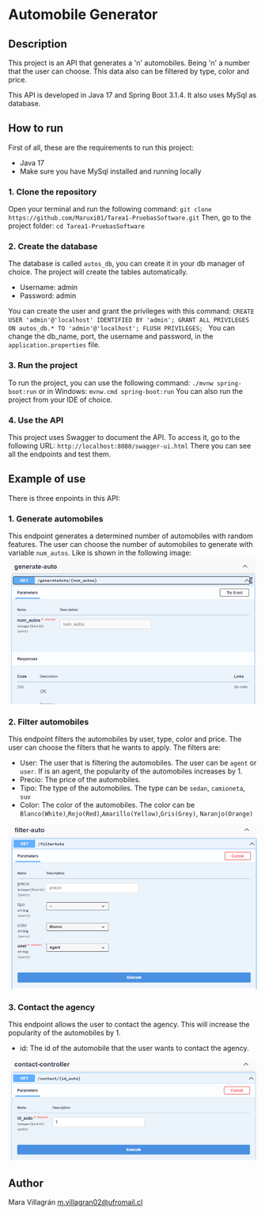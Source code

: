 # Automobile Generator

## Description
This project is an API that generates a 'n' automobiles. Being 'n' a number that the user can choose. This data also can be filtered by type, color and price.

This API is developed in Java 17 and Spring Boot 3.1.4. It also uses MySql as database.

## How to run

First of all, these are the requirements to run this project:
- Java 17
- Make sure you have MySql installed and running locally

### 1. Clone the repository
Open your terminal and run the following command:
`git clone https://github.com/Maruxi01/Tarea1-PruebasSoftware.git`
Then, go to the project folder:
`cd Tarea1-PruebasSoftware`

### 2. Create the database
The database is called `autos_db`, you can create it in your db manager of choice. The project will create the tables automatically.
- Username: admin
- Password: admin

You can create the user and grant the privileges with this command:
`CREATE USER 'admin'@'localhost' IDENTIFIED BY 'admin';
GRANT ALL PRIVILEGES ON autos_db.* TO 'admin'@'localhost';
FLUSH PRIVILEGES;
`
You can change the db_name, port, the username and password, in the `application.properties` file.
### 3. Run the project
To run the project, you can use the following command:
`./mvnw spring-boot:run`
or in Windows:
`mvnw.cmd spring-boot:run`
You can also run the project from your IDE of choice.
### 4. Use the API
This project uses Swagger to document the API. To access it, go to the following URL:
`http://localhost:8080/swagger-ui.html`
There you can see all the endpoints and test them.
## Example of use
There is three enpoints in this API:

### 1. Generate automobiles
This endpoint generates a determined number of automobiles with random features. The user can choose the number of automobiles to generate with variable
`num_autos`.
Like is shown in the following image:
![SwaggerUI - Generate automobiles ](images/Endpoint1.png)

### 2. Filter automobiles
This endpoint filters the automobiles by user, type, color and price. The user can choose the filters that he wants to apply. The filters are:
- User: The user that is filtering the automobiles. The user can be `agent` or `user`. If is an agent, the popularity of the automobiles increases by 1.
- Precio: The price of the automobiles. 
- Tipo: The type of the automobiles. The type can be `sedan`, `camioneta`, `suv`
- Color: The color of the automobiles. The color can be `Blanco(White)`,`Rojo(Red)`,`Amarillo(Yellow)`,`Gris(Grey)`, `Naranjo(Orange)`

![SwaggerUI - Filter automobiles ](images/endpoint2.png)

### 3. Contact the agency
This endpoint allows the user to contact the agency. This will increase the popularity of the automobiles by 1.
- id: The id of the automobile that the user wants to contact the agency.

![SwaggerUI - Contact the agency ](images/endpoint3.png)

## Author
Mara Villagrán
m.villagran02@ufromail.cl
